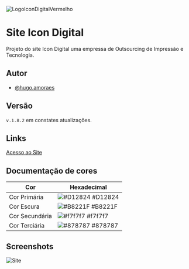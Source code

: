
![LogoIconDigitalVermelho](https://github.com/HugoaMoraes/Desafio_UCB_01/assets/102623594/20064c47-3df3-4602-8d02-797c167c90b2)

# Site Icon Digital

Projeto do site Icon Digital uma empressa de Outsourcing de Impressão e Tecnologia.
## Autor

- [@hugo.amoraes](https://github.com/HugoaMoraes)


## Versão

`v.1.8.2` em constates atualizações.

## Links

[Acesso ao Site](https://hugoamoraes.github.io/IconDigital/)


## Documentação de cores

| Cor               | Hexadecimal                                                |
| ----------------- | ---------------------------------------------------------------- |
| Cor Primária       | ![#D12824](https://via.placeholder.com/10/D12824?text=+) #D12824 |
| Cor Escura       | ![#B8221F](https://via.placeholder.com/10/B8221F?text=+) #B8221F |
| Cor Secundária       | ![#f7f7f7](https://via.placeholder.com/10/f7f7f7?text=+) #f7f7f7 |
| Cor Terciária       | ![#878787](https://via.placeholder.com/10/878787?text=+) #878787 |



## Screenshots

![Site](https://github.com/HugoaMoraes/IconDigital/assets/102623594/899966cc-a69e-4c5c-afac-1fd80f0b7eb6)
